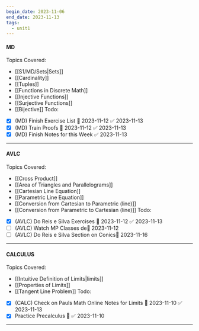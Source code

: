 ```yaml
---
begin_date: 2023-11-06
end_date: 2023-11-13
tags:
  - unit1
---
```

#### MD 
Topics Covered:
- [[S1/MD/Sets|Sets]]
- [[Cardinality]]
- [[Tuples]]
- [[Functions in Discrete Math]] 
- [[Injective Functions]]
- [[Surjective Functions]]
- [[Bijective]]
Todo:
- [x] (MD) Finish Exercise List 📅 2023-11-12 ✅ 2023-11-13
- [x] (MD) Train Proofs 📅 2023-11-12 ✅ 2023-11-13
- [x] (MD) Finish Notes for this Week ✅ 2023-11-13
____
#### AVLC
Topics Covered:
- [[Cross Product]]
- [[Area of Triangles and Parallelograms]]
- [[Cartesian Line Equation]]
- [[Parametric Line Equation]]
- [[Conversion from Cartesian to Parametric (line)]]
- [[Conversion from Parametric to Cartesian (line)]]
Todo:
- [x] (AVLC) Do Reis e Silva Exercises 📅 2023-11-12 ✅ 2023-11-13
- [ ] (AVLC) Watch MP Classes de📅 2023-11-12 
- [ ] (AVLC) Do Reis e Silva Section on Conics📅 2023-11-16 
____
#### CALCULUS
Topics Covered:
- [[Intuitive Definition of Limits|limits]]
- [[Properties of Limits]]
- [[Tangent Line Problem]]
Todo:
- [x] (CALC) Check on Pauls Math Online Notes for Limits 📅 2023-11-10 ✅ 2023-11-13
- [x] Practice Precalculus 🔽 ✅ 2023-11-10
____
